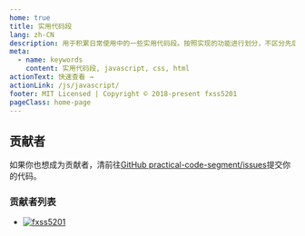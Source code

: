```yaml
---
home: true
title: 实用代码段
lang: zh-CN
description: 用于积累日常使用中的一些实用代码段。按照实现的功能进行划分，不区分先后。
meta:
  - name: keywords
    content: 实用代码段, javascript, css, html
actionText: 快速查看 →
actionLink: /js/javascript/
footer: MIT Licensed | Copyright © 2018-present fxss5201
pageClass: home-page
---
```


## 贡献者 ##

如果你也想成为贡献者，清前往[GitHub practical-code-segment/issues](https://github.com/fxss5201/practical-code-snippet/issues)提交你的代码。

### 贡献者列表 ###

* [![fxss5201](https://avatars2.githubusercontent.com/u/21698289?s=40&u=b8141af058c41b99ef4bd22adc9ddba553ec9f81&v=4)](https://github.com/fxss5201)